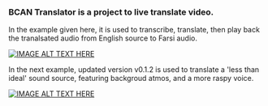 ### BCAN Translator is a project to live translate video.
In the example given here, it is used to transcribe, translate, then play back the tranalsated audio from English source to Farsi audio.

[![IMAGE ALT TEXT HERE](https://img.youtube.com/vi/NYsUdUu8jFQ/0.jpg)](https://www.youtube.com/watch?v=NYsUdUu8jFQ)

In the next example, updated version v0.1.2 is used to translate a 'less than ideal' sound source, featuring backgroud atmos, and a more raspy voice.

[![IMAGE ALT TEXT HERE](https://img.youtube.com/vi/D9fl3UOgT68/0.jpg)](https://www.youtube.com/watch?v=D9fl3UOgT68)

